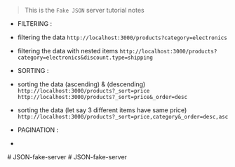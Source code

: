 > This is the ` Fake JSON ` server tutorial notes

- FILTERING :
- filtering the data
` http://localhost:3000/products?category=electronics `

- filtering the data with nested items
` http://localhost:3000/products?category=electronics&discount.type=shipping `


- SORTING :
- sorting the data (ascending) & (descending)
` http://localhost:3000/products?_sort=price `
` http://localhost:3000/products?_sort=price&_order=desc `

- sorting the data (let say 3 different items have same price)
` http://localhost:3000/products?_sort=price,category&_order=desc,asc `


- PAGINATION :
- 
#   J S O N - f a k e - s e r v e r  
 #   J S O N - f a k e - s e r v e r  
 
